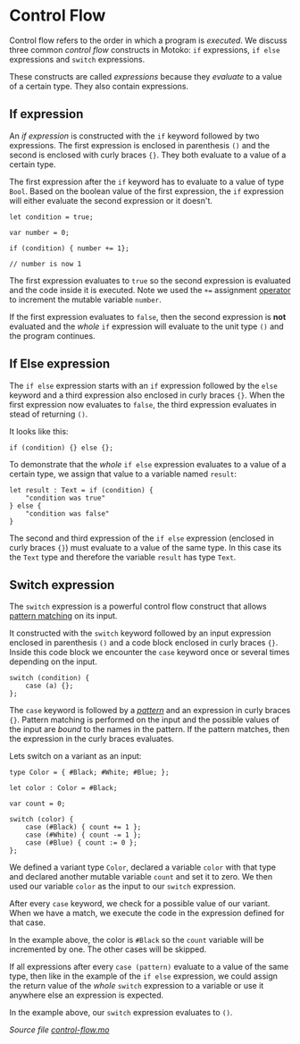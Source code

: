 # Control Flow

Control flow refers to the order in which a program is *executed*. We discuss three common *control flow* constructs in Motoko: `if` expressions, `if else` expressions and `switch` expressions. 

These constructs are called *expressions* because they *evaluate* to a value of a certain type. They also contain expressions. 

## If expression

An *if expression* is constructed with the `if` keyword followed by two expressions. The first expression is enclosed in parenthesis `()` and the second is enclosed with curly braces `{}`. They both evaluate to a value of a certain type.

The first expression after the `if` keyword has to evaluate to a value of type `Bool`. Based on the boolean value of the first expression, the `if` expression will either evaluate the second expression or it doesn't.  

```motoko
let condition = true;

var number = 0;

if (condition) { number += 1};

// number is now 1
```

The first expression evaluates to `true` so the second expression is evaluated and the code inside it is executed. Note we used the `+=` assignment [operator](operators.html) to increment the mutable variable `number`. 

If the first expression evaluates to `false`, then the second expression is **not** evaluated and the *whole* `if` expression will evaluate to the unit type `()` and the program continues.

## If Else expression

The `if else` expression starts with an `if` expression followed by the `else` keyword and a third expression also enclosed in curly braces `{}`. When the first expression now evaluates to `false`, the third expression evaluates in stead of returning `()`. 

It looks like this:

```motoko
if (condition) {} else {};
```

To demonstrate that the *whole* `if else` expression evaluates to a value of a certain type, we assign that value to a variable named `result`:

```motoko
let result : Text = if (condition) {
    "condition was true"
} else {
    "condition was false"
}
```

The second and third expression of the `if else` expression (enclosed in curly braces `{}`) must evaluate to a value of the same type. In this case its the `Text` type and therefore the variable `result` has type `Text`.  

## Switch expression

The `switch` expression is a powerful control flow construct that allows [pattern matching](pattern-matching.html) on its input. 

It constructed with the `switch` keyword followed by an input expression enclosed in parenthesis `()` and a code block enclosed in curly braces `{}`. Inside this code block we encounter the `case` keyword once or several times depending on the input. 

```motoko
switch (condition) {
    case (a) {};
};
```

The `case` keyword is followed by a *[pattern](pattern-matching.html)* and an expression in curly braces `{}`. Pattern matching is performed on the input and the possible values of the input are *bound* to the names in the pattern. If the pattern matches, then the expression in the curly braces evaluates. 

Lets switch on a variant as an input:

```motoko
type Color = { #Black; #White; #Blue; };

let color : Color = #Black;

var count = 0;

switch (color) {
    case (#Black) { count += 1 };
    case (#White) { count -= 1 };
    case (#Blue) { count := 0 };
};
```

We defined a variant type `Color`, declared a variable `color` with that type and declared another mutable variable `count` and set it to zero. We then used our variable `color` as the input to our `switch` expression.

After every `case` keyword, we check for a possible value of our variant. When we have a match, we execute the code in the expression defined for that case.

In the example above, the color is `#Black` so the `count` variable will be incremented by one. The other cases will be skipped. 

If all expressions after every `case (pattern)` evaluate to a value of the same type, then like in the example of the `if else` expression, we could assign the return value of the *whole* `switch` expression to a variable or use it anywhere else an expression is expected.

In the example above, our `switch` expression evaluates to `()`.

*Source file [control-flow.mo](control-flow.mo)*